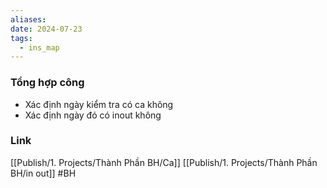 ```yaml
---
aliases: 
date: 2024-07-23
tags:
  - ins_map
---
```

### Tổng hợp công
- Xác định ngày kiểm tra có ca không 
- Xác định ngày đó có inout không
### Link
[[Publish/1. Projects/Thành Phần BH/Ca]]
[[Publish/1. Projects/Thành Phần BH/in out]]
#BH

